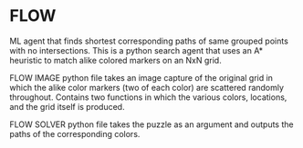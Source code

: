 # FLOW

ML agent that finds shortest corresponding paths of same grouped points with no intersections.
This is a python search agent that uses an A* heuristic to match alike colored markers on an NxN grid.

FLOW IMAGE python file takes an image capture of the original grid in which the alike color markers (two of each color) are scattered randomly throughout.
Contains two functions in which the various colors, locations, and the grid itself is produced.

FLOW SOLVER python file takes the puzzle as an argument and outputs the paths of the corresponding colors. 

  
